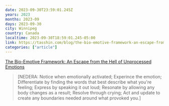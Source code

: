 ```yaml
---
date: 2023-09-30T23:59:01.245Z
years: 2023
months: 2023-09
days: 2023-09-30
city: Winnipeg
country: Canada
localtime: 2023-09-30T18:59:01.245-05:00
link: https://tasshin.com/blog/the-bio-emotive-framework-an-escape-from-the-hell-of-unprocessed-emotions/
categories: ["article"]
---
```

[The Bio-Emotive Framework: An Escape from the Hell of Unprocessed Emotions](https://tasshin.com/blog/the-bio-emotive-framework-an-escape-from-the-hell-of-unprocessed-emotions/)

> [NEDERA: Notice when emotionally activated; Experince the emotion; Differentiate by finding the words that best describe what you're feeling; Express by speaking it out loud; Resonate by allowing any body changes as a result; Resolve through crying; Act and update to create any boundaries needed around what provoked you.]
